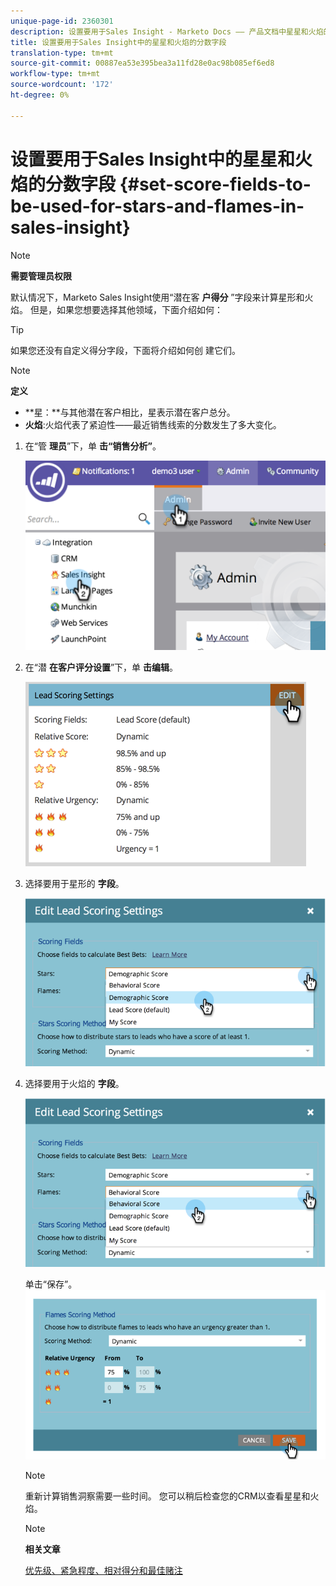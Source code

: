 ```yaml
---
unique-page-id: 2360301
description: 设置要用于Sales Insight - Marketo Docs —— 产品文档中星星和火焰的分数字段
title: 设置要用于Sales Insight中的星星和火焰的分数字段
translation-type: tm+mt
source-git-commit: 00887ea53e395bea3a11fd28e0ac98b085ef6ed8
workflow-type: tm+mt
source-wordcount: '172'
ht-degree: 0%

---
```



# 设置要用于Sales Insight中的星星和火焰的分数字段 {#set-score-fields-to-be-used-for-stars-and-flames-in-sales-insight}

>[!NOTE]
>
>**需要管理员权限**

默认情况下，Marketo Sales Insight使用“潜在客 **户得分** ”字段来计算星形和火焰。 但是，如果您想要选择其他领域，下面介绍如何：

>[!TIP]
>
>如果您还没有自定义得分字段，下面将介绍如何创 [](../../../../../product-docs/administration/field-management/create-a-custom-field-in-marketo.md)建它们。

>[!NOTE]
>
>**定义**
>
>* **星：**与其他潜在客户相比，星表示潜在客户总分。
>* **火焰**:火焰代表了紧迫性——最近销售线索的分数发生了多大变化。

>



1. 在“管 **理员**”下，单 **击“销售分析”**。

   ![](assets/image2014-9-16-13-3a27-3a19.png)

1. 在“潜 **在客户评分设置**”下，单 **击编辑**。

   ![](assets/image2014-9-16-13-3a27-3a33.png)

1. 选择要用于星形的 **字段**。

   ![](assets/image2014-9-16-13-3a27-3a45.png)

1. 选择要用于火焰的 **字段**。

   ![](assets/image2014-9-16-13-3a28-3a1.png)

   单击“保存”。
   ![](assets/image2014-9-16-13-3a28-3a18.png)

   >[!NOTE]
   >
   >重新计算销售洞察需要一些时间。 您可以稍后检查您的CRM以查看星星和火焰。

   >[!NOTE]
   >
   >**相关文章**
   >
   >
   >[优先级、紧急程度、相对得分和最佳赌注](priority-urgency-relative-score-and-best-bets.md)

